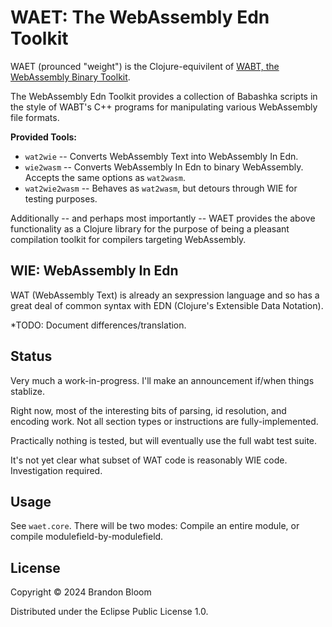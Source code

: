 # WAET: The WebAssembly Edn Toolkit

WAET (prounced "weight") is the Clojure-equivilent of [WABT, the WebAssembly
Binary Toolkit](https://github.com/WebAssembly/wabt).

The WebAssembly Edn Toolkit provides a collection of Babashka scripts in the
style of WABT's C++ programs for manipulating various WebAssembly file formats.

**Provided Tools:**

- `wat2wie` -- Converts WebAssembly Text into WebAssembly In Edn.
- `wie2wasm` -- Converts WebAssembly In Edn to binary WebAssembly. Accepts the
  same options as `wat2wasm`.
- `wat2wie2wasm` -- Behaves as `wat2wasm`, but detours through WIE for testing
  purposes.

Additionally -- and perhaps most importantly -- WAET provides the above
functionality as a Clojure library for the purpose of being a pleasant
compilation toolkit for compilers targeting WebAssembly.

## WIE: WebAssembly In Edn

WAT (WebAssembly Text) is already an sexpression language and so has a great
deal of common syntax with EDN (Clojure's Extensible Data Notation).

*TODO: Document differences/translation.

## Status

Very much a work-in-progress. I'll make an announcement if/when things stablize.

Right now, most of the interesting bits of parsing, id resolution, and encoding
work. Not all section types or instructions are fully-implemented.

Practically nothing is tested, but will eventually use the full wabt test suite.

It's not yet clear what subset of WAT code is reasonably WIE code.
Investigation required.

## Usage

See `waet.core`. There will be two modes: Compile an entire module, or
compile modulefield-by-modulefield.

## License

Copyright © 2024 Brandon Bloom

Distributed under the Eclipse Public License 1.0.

